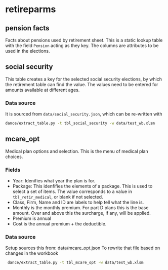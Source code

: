 # retireparms

## pension facts

Facts about pensions used by retirement sheet. This is a static lookup table with the field `Pension` acting as they key. The columns are attributes to be used in the elections. 

## social security

This table creates a key for the selected social security elections, by which the retirement table can find the value. 
The values need to be entered for amounts available at different ages.

### Data source

It is sourced from `data/social_security.json`, which can be re-written with

```zsh
dance/extract_table.py -t tbl_social_security -w data/test_wb.xlsm
```

## mcare_opt

Medical plan options and selection. This is the menu of medical plan choices.

### Fields

- Year: Idenifies what year the plan is for.
- Package: This idenfifies the elements of a package.  This is used to select a set of items.  The value corresponds to a value in `tbl_retir_medical`, or blank if not selected.
- Class, Firm, Name and ID are labels to help tell what the line is.
- Monthly is the monthly premium.  For part D plans this is the base amount.  Over and above this the surcharge, if any, will be applied.
- Premium is annual
- Cost is the annual premium + the deductible.

### Data source

Setup sources this from: data/mcare_opt.json 
To rewrite that file based on changes in the workbook

```zsh
 dance/extract_table.py -t tbl_mcare_opt -w data/test_wb.xlsm
```

